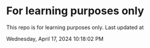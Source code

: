 # For learning purposes only
This repo is for learning purposes only.
Last updated at

Wednesday, April 17, 2024 10:18:02 PM

